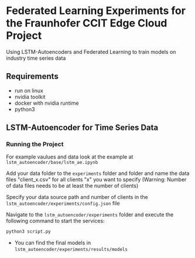 # Federated Learning Experiments for the Fraunhofer CCIT Edge Cloud Project

Using LSTM-Autoencoders and Federated Learning to train models on industry time series data

## Requirements

- run on linux
- nvidia toolkit
- docker with nvidia runtime
- python3

## LSTM-Autoencoder for Time Series Data
### Running the Project

For example vaulues and data look at the example at `lstm_autoencoder/base/lstm_ae.ipynb`

Add your data folder to the `experiments` folder and folder and name the data files "client_x.csv" for all clients "x" you want to specify (Warning: Number of data files needs to be at least the number of clients)

Specify your data source path and number of clients in the `lstm_autoencoder/experiments/config.json` file

Navigate to the `lstm_autoencoder/experiments` folder and execute the following command to start the services:

```sh
python3 script.py
```

- You can find the final models in `lstm_autoencoder/experiments/results/models`
